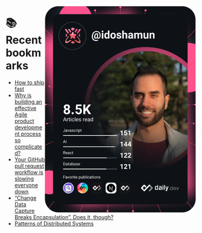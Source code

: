 <a href="https://app.daily.dev/idoshamun"><img src="https://raw.githubusercontent.com/idoshamun/idoshamun/devcard/devcard.svg" align='right' width="400" alt="Ido Shamun's Dev Card"/></a>

# 📚 Recent bookmarks
<!-- BOOKMARKS:START -->
- [How to ship fast](https://app.daily.dev/posts/OWahkYaJW?utm_source=rss&utm_medium=bookmarks&utm_campaign=28849d86070e4c099c877ab6837c61f0)
- [Why is building an effective Agile product development process so complicated?](https://app.daily.dev/posts/chGn9ogwx?utm_source=rss&utm_medium=bookmarks&utm_campaign=28849d86070e4c099c877ab6837c61f0)
- [Your GitHub pull request workflow is slowing everyone down](https://app.daily.dev/posts/rts5rg0N0?utm_source=rss&utm_medium=bookmarks&utm_campaign=28849d86070e4c099c877ab6837c61f0)
- [“Change Data Capture Breaks Encapsulation”. Does it, though?](https://app.daily.dev/posts/Q7jgLpyR8?utm_source=rss&utm_medium=bookmarks&utm_campaign=28849d86070e4c099c877ab6837c61f0)
- [Patterns of Distributed Systems](https://app.daily.dev/posts/KCfNcMOGM?utm_source=rss&utm_medium=bookmarks&utm_campaign=28849d86070e4c099c877ab6837c61f0)
<!-- BOOKMARKS:END -->
